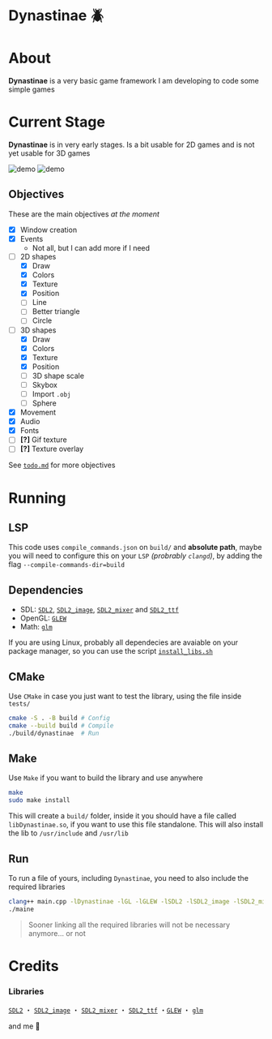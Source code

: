 # Dynastinae 🪲
# About
**Dynastinae** is a very basic game framework I am developing to code some simple games

# Current Stage
**Dynastinae** is in very early stages. Is a bit usable for 2D games and is not yet usable for 3D games

![demo](media/demo.gif)
![demo](media/demo3d.gif)


## Objectives
These are the main objectives *at the moment*
- [X] Window creation
- [X] Events
	+ Not all, but I can add more if I need
- [ ] 2D shapes
	+ [X] Draw
	+ [X] Colors
	+ [X] Texture
	+ [X] Position
	+ [ ] Line
	+ [ ] Better triangle
	+ [ ] Circle
- [ ] 3D shapes
	+ [X] Draw
	+ [X] Colors
	+ [X] Texture
	+ [X] Position
	+ [ ] 3D shape scale
	+ [ ] Skybox
	+ [ ] Import `.obj`
	+ [ ] Sphere
- [X] Movement
- [X] Audio
- [X] Fonts
- [ ] **[?]** Gif texture
- [ ] **[?]** Texture overlay

See [`todo.md`](todo.md) for more objectives

# Running
## LSP
This code uses `compile_commands.json` on `build/` and **absolute path**, maybe you will need to configure this on your `LSP` *(probrably `clangd`)*, by adding the flag `--compile-commands-dir=build`

## Dependencies
- SDL: [`SDL2`](https://www.libsdl.org/), [`SDL2_image`](https://wiki.libsdl.org/SDL2_image/FrontPage), [`SDL2_mixer`](https://www.libsdl.org/projects/mixer/) and [`SDL2_ttf`](https://wiki.libsdl.org/SDL2_ttf/FrontPage)
- OpenGL: [`GLEW`](https://glew.sourceforge.net/)
- Math: [`glm`](https://github.com/g-truc/glm)

If you are using Linux, probably all dependecies are avaiable on your package manager, so you can use the script [`install_libs.sh`](install_libs.sh)

## CMake
Use `CMake` in case you just want to test the library, using the file inside `tests/`
```sh
cmake -S . -B build # Config
cmake --build build # Compile
./build/dynastinae  # Run
```

## Make
Use `Make` if you want to build the library and use anywhere
```sh
make
sudo make install
```
This will create a `build/` folder, inside it you should have a file called `libDynastinae.so`, if you want to use this file standalone. This will also install the lib to `/usr/include` and `/usr/lib`

## Run
To run a file of yours, including `Dynastinae`, you need to also include the required libraries
```sh
clang++ main.cpp -lDynastinae -lGL -lGLEW -lSDL2 -lSDL2_image -lSDL2_mixer -lSDL2_ttf -o main
./maine
```

>Sooner linking all the required libraries will not be necessary anymore... or not

# Credits
### Libraries
[`SDL2`](https://www.libsdl.org/) ・ [`SDL2_image`](https://wiki.libsdl.org/SDL2_image/FrontPage) ・ [`SDL2_mixer`](https://www.libsdl.org/projects/mixer/) ・ [`SDL2_ttf`](https://wiki.libsdl.org/SDL2_ttf/FrontPage) ・[`GLEW`](https://glew.sourceforge.net/) ・ [`glm`](https://github.com/g-truc/glm)

and me 🦇 
